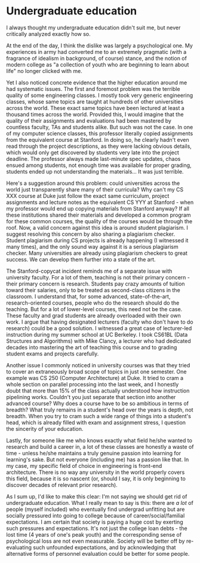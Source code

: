 # Undergraduate education

I always thought my undergraduate education didn't suit me, but never critically
analyzed exactly how so.

At the end of the day, I think the dislike was largely a psychological one.
My experiences in army had converted me to an extremely pragmatic (with a
fragrance of idealism in background, of course) stance, and the notion of modern
college as "a collection of youth who are beginning to learn about life" no
longer clicked with me.

Yet I also noticed concrete evidence that the higher education around me had
systematic issues.
The first and foremost problem was the terrible quality of some engineering
classes.
I mostly took very generic engineering classes, whose same topics are taught at
hundreds of other universities across the world.
These exact same topics have been lectured at least a thousand times across the
world.
Provided this, I would imagine that the quality of their assignments and
evaluations had been mastered by countless faculty, TAs and students alike.
But such was not the case.
In one of my computer science classes, this professor literally copied
assignments from the equivalent course at Stanford.
In doing so, he clearly hadn't even read through the project descriptions, as
they were lacking obvious details, which would only get discovered by students
very late into the project deadline.
The professor always made last-minute spec updates, chaos ensued among students,
not enough time was available for proper grading, students ended up not
understanding the materials...
It was just terrible.

Here's a suggestion around this problem: could universities across the world
just transparently share many of their curricula?
Why can't my CS XXX course at Duke just follow the exact same curriculum,
project assignments and lecture notes as the equivalent CS YYY at Stanford -
when my professor would end up copying materials from Stanford anyway?
If all these institutions shared their materials and developed a common program
for these common courses, the quality of the courses would be through the roof.
Now, a valid concern against this idea is around student plagiarism.
I suggest resolving this concern by also sharing a plagiarism checker.
Student plagiarism during CS projects is already happening (I witnessed it many
times), and the only sound way against it is a serious plagiarism checker.
Many universities are already using plagiarism checkers to great success.
We can develop them further into a state of the art.

The Stanford-copycat incident reminds me of a separate issue with university
faculty.
For a lot of them, teaching is not their primary concern - their primary concern
is research.
Students pay crazy amounts of tuition toward their salaries, only to be treated
as second-class citizens in the classroom.
I understand that, for some advanced, state-of-the-art, research-oriented
courses, people who do the research should do the teaching.
But for a lot of lower-level courses, this need not be the case.
These faculty and grad students are already overloaded with their own work.
I argue that having designated lecturers (faculty who don't have to do research)
could be a good solution.
I witnessed a great case of lecturer-led instruction during my summer school at
UC Berkeley.
I took CS61BL (Data Structures and Algorithms) with Mike Clancy, a lecturer who
had dedicated decades into mastering the art of teaching this course and to
grading student exams and projects carefully.

Another issue I commonly noticed in university courses was that they tried to
cover an extraneously broad scope of topics in just one semester.
One example was CS 250 (Computer Architecture) at Duke.
It tried to cram a whole section on parallel processing into the last week, and
I honestly doubt that more than 15% of the class actually understood how
instruction pipelining works.
Couldn't you just separate that section into another advanced course?
Why does a course have to be so ambitious in terms of breadth?
What truly remains in a student's head over the years is depth, not breadth.
When you try to cram such a wide range of things into a student's head, which is
already filled with exam and assignment stress, I question the sincerity of your
education.

Lastly, for someone like me who knows exactly what field he/she wanted to
research and build a career in, a lot of these classes are honestly a waste of
time - unless he/she maintains a truly genuine passion into learning for
learning's sake.
But not everyone (including me) has a passion like that.
In my case, my specific field of choice in engineering is front-end
architecture.
There is no way any university in the world properly covers this field, because
it is so nascent (or, should I say, it is only beginning to discover decades of
relevant prior research).

As I sum up, I'd like to make this clear: I'm not saying we should get rid of
undergraduate education.
What I really mean to say is this: there are *a lot* of people (myself included)
who eventually find undergrad unfitting but are socially pressured into going to
college because of career/social/familial expectations.
I am certain that society is paying a huge cost by exerting such pressures and
expectations.
It's not just the college loan debts - the lost time (4 years of one's peak
youth) and the corresponding sense of psychological loss are not even
measurable.
Society will be better off by re-evaluating such unfounded expectations, and by
acknowledging that alternative forms of personnel evaluation could be better for
some people.
